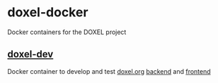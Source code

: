 # doxel-docker
Docker containers for the DOXEL project

## [doxel-dev](doxel-dev/README.md)
Docker container to develop and test [doxel.org](https://www.doxel.org) [backend](https://github.com/doxel/doxel-loopback) and [frontend](https://github.com/doxel/doxel-angular)

